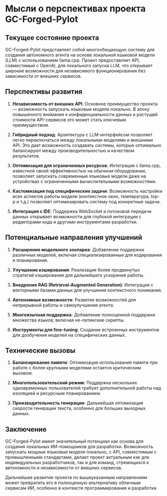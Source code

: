 # Мысли о перспективах проекта GC-Forged-Pylot

## Текущее состояние проекта

GC-Forged-Pylot представляет собой многообещающую систему для создания автономного агента на основе локальной языковой модели (LLM) с использованием llama.cpp. Проект предоставляет API, совместимый с OpenAI, для локального запуска LLM, что открывает широкие возможности для независимого функционирования без зависимости от внешних сервисов.

## Перспективы развития

1. **Независимость от внешних API**: Основное преимущество проекта — возможность запускать языковые модели локально. В эпоху повышенного внимания к конфиденциальности данных и растущей стоимости API-сервисов это может стать ключевым преимуществом.

2. **Гибридный подход**: Архитектура с LLM-интерфейсом позволяет легко переключаться между локальными моделями и внешними API. Это дает возможность создавать системы, которые оптимально балансируют между производительностью и качеством результатов.

3. **Оптимизация для ограниченных ресурсов**: Интеграция с llama.cpp, известной своей эффективностью на обычном оборудовании, позволяет запускать современные языковые модели даже на устройствах с ограниченными вычислительными возможностями.

4. **Кастомизация под специфические задачи**: Возможность настройки всех аспектов работы модели (контекстное окно, температура, top-p и т.д.) позволяет оптимизировать систему под конкретные задачи.

5. **Интеграция с IDE**: Поддержка WebSocket и потоковой передачи данных открывает возможности для глубокой интеграции с редакторами кода и другими инструментами разработки.

## Потенциальные направления улучшений

1. **Расширение модельного зоопарка**: Добавление поддержки различных моделей, включая специализированные для кодирования и планирования.

2. **Улучшение кэширования**: Реализация более продвинутых стратегий кэширования для дальнейшего ускорения работы.

3. **Внедрение RAG (Retrieval-Augmented Generation)**: Интеграция с векторными базами данных для улучшения контекстного понимания.

4. **Автономные возможности**: Развитие возможностей для непрерывной работы и самоулучшения агента.

5. **Многоязычная поддержка**: Добавление полноценной поддержки множества языков, включая не-латинские скрипты.

6. **Инструменты для fine-tuning**: Создание встроенных инструментов для дообучения моделей на специфических данных.

## Технические вызовы

1. **Балансирование памяти**: Оптимизация использования памяти при работе с более крупными моделями остается критическим вызовом.

2. **Многопользовательский режим**: Поддержка нескольких одновременных пользователей требует дополнительной работы над изоляцией и ресурсным планированием.

3. **Производительность генерации**: Дальнейшая оптимизация скорости генерации текста, особенно для больших выходных данных.

## Заключение

GC-Forged-Pylot имеет значительный потенциал как основа для создания локальных ИИ-помощников для разработки. Возможность запускать мощные языковые модели локально, с API, совместимым с промышленными стандартами, делает проект актуальным как для индивидуальных разработчиков, так и для команд, стремящихся к автономности и независимости от внешних сервисов.

Дальнейшее развитие проекта по вышеуказанным направлениям может превратить его в полноценную альтернативу облачным сервисам ИИ, особенно в контексте программирования и разработки.